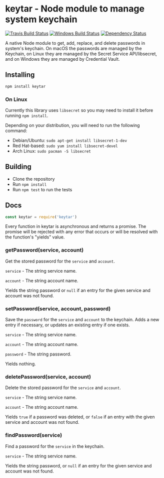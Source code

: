 # keytar - Node module to manage system keychain

[![Travis Build Status](https://travis-ci.org/atom/node-keytar.svg?branch=master)](https://travis-ci.org/atom/node-keytar)
[![Windows Build Status](https://ci.appveyor.com/api/projects/status/github/atom/node-keytar?svg=true)](https://ci.appveyor.com/project/Atom/node-keytar)
[![Dependency Status](https://david-dm.org/atom/node-keytar.svg)](https://david-dm.org/atom/node-keytar)

A native Node module to get, add, replace, and delete passwords in system's keychain. On macOS the passwords are managed by the Keychain, on Linux they are managed by the Secret Service API/libsecret, and on Windows they are managed by Credential Vault.

## Installing

```sh
npm install keytar
```

### On Linux

Currently this library uses `libsecret` so you may need to install it before running `npm install`.

Depending on your distribution, you will need to run the following command:

* Debian/Ubuntu: `sudo apt-get install libsecret-1-dev`
* Red Hat-based: `sudo yum install libsecret-devel`
* Arch Linux: `sudo pacman -S libsecret`

## Building

  * Clone the repository
  * Run `npm install`
  * Run `npm test` to run the tests

## Docs

```javascript
const keytar = require('keytar')
```

Every function in keytar is asynchronous and returns a promise. The promise will be rejected with any error that occurs or will be resolved with the function's "yields" value.

### getPassword(service, account)

Get the stored password for the `service` and `account`.

`service` - The string service name.

`account` - The string account name.

Yields the string password or `null` if an entry for the given service and account was not found.

### setPassword(service, account, password)

Save the `password` for the `service` and `account` to the keychain. Adds a new entry if necessary, or updates an existing entry if one exists.

`service` - The string service name.

`account` - The string account name.

`password` - The string password.

Yields nothing.

### deletePassword(service, account)

Delete the stored password for the `service` and `account`.

`service` - The string service name.

`account` - The string account name.

Yields `true` if a password was deleted, or `false` if an entry with the given service and account was not found.

### findPassword(service)

Find a password for the `service` in the keychain.

`service` - The string service name.

Yields the string password, or `null` if an entry for the given service and account was not found.
